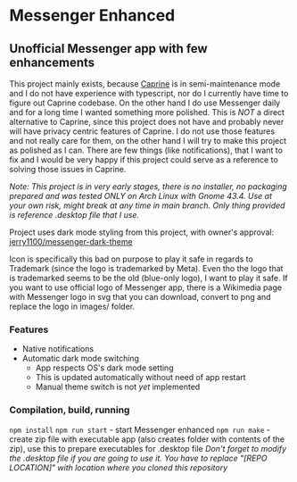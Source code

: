 # Messenger Enhanced
## Unofficial Messenger app with few enhancements

This project mainly exists, because [Caprine](https://github.com/sindresorhus/caprine) is in semi-maintenance mode and I do not have experience with typescript, nor do I currently have time to figure out Caprine codebase. On the other hand I do use Messenger daily and for a long time I wanted something more polished. This is *NOT* a direct alternative to Caprine, since this project does not have and probably never will have privacy centric features of Caprine. I do not use those features and not really care for them, on the other hand I will try to make this project as polished as I can. There are few things (like notifications), that I want to fix and I would be very happy if this project could serve as a reference to solving those issues in Caprine.

*Note: This project is in very early stages, there is no installer, no packaging prepared and was tested ONLY on Arch Linux with Gnome 43.4. Use at your own risk, might break at any time in main branch. Only thing provided is reference .desktop file that I use.*

Project uses dark mode styling from this project, with owner's approval: [jerry1100/messenger-dark-theme](https://github.com/jerry1100/messenger-dark-theme)

Icon is specifically this bad on purpose to play it safe in regards to Trademark (since the logo is trademarked by Meta). Even tho the logo that is trademarked seems to be the old (blue-only logo), I want to play it safe. If you want to use official logo of Messenger app, there is a Wikimedia page with Messenger logo in svg that you can download, convert to png and replace the logo in images/ folder.

### Features
- Native notifications
- Automatic dark mode switching
    - App respects OS's dark mode setting
    - This is updated automatically without need of app restart
    - Manual theme switch is not *yet* implemented

### Compilation, build, running
`npm install`
`npm run start` - start Messenger enhanced
`npm run make` - create zip file with executable app (also creates folder with contents of the zip), use this to prepare executables for .desktop file
*Don't forget to modify the .desktop file if you are going to use it. You have to replace "[REPO LOCATION]" with location where you cloned this repository*
